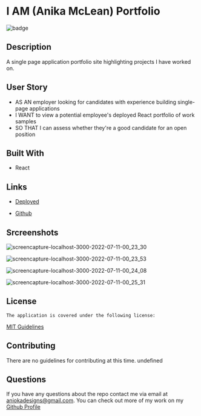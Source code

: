 # I AM (Anika McLean) Portfolio


 ![badge](https://img.shields.io/badge/license-MIT-blue)
    

  ## Description
  A single page application portfolio site highlighting projects I have worked on.

 ## User Story
 - AS AN employer looking for candidates with experience building single-page applications
 - I WANT to view a potential employee's deployed React portfolio of work samples
 - SO THAT I can assess whether they're a good candidate for an open position


  ## Built With

 * React

  ## Links

  * [Deployed](https://github.com/anikayoka/iam-portfolio)

  * [Github](https://github.com/anikayoka/iam-portfolio)

  
  ## Srcreenshots
  
![screencapture-localhost-3000-2022-07-11-00_23_30](https://user-images.githubusercontent.com/88905488/178190204-e96c193c-e070-426f-a06b-6bf9067a616c.png)

![screencapture-localhost-3000-2022-07-11-00_23_53](https://user-images.githubusercontent.com/88905488/178190246-3fb0551b-0632-4e98-961c-3bdd373fb34f.png)

![screencapture-localhost-3000-2022-07-11-00_24_08](https://user-images.githubusercontent.com/88905488/178190284-882cc8cf-13c6-4340-848f-47c4f0928297.png)

![screencapture-localhost-3000-2022-07-11-00_25_31](https://user-images.githubusercontent.com/88905488/178190309-5334ac30-bc5e-4bc8-b9fc-76c05e5fd075.png)
  
  
  ## License
    The application is covered under the following license:
      
  [MIT Guidelines](https://choosealicense.com/licenses/)
      
  ## Contributing

  There are no guidelines for contributing at this time. undefined

  ## Questions

  If you have any questions about the repo contact me via email at aniokadesigns@gmail.com. You can check out more of my work on my [Github Profile](https://github.com/anikayoka)
